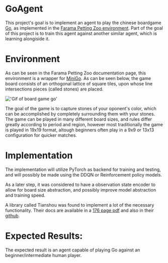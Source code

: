 **GoAgent**
======================

This project's goal is to implement an agent to play the chinese boardgame [Go](https://en.wikipedia.org/wiki/Go), as implemented in the [Farama Petting Zoo environment](https://pettingzoo.farama.org/environments/classic/go/). Part of the goal of this project is to train this agent against another similar agent, which is learning alongiside it.

**Environment**
=====================

As can be seen in the Farama Petting Zoo documentation page, this environment is a wrapper for [MiniGo](https://github.com/tensorflow/minigo). As can be seen below, the game board consists of an orthogonal lattice of square tiles, upon whose line intersections pieces (called stones) are placed.

!['Gif of board game go'](/img/classic_go.gif)

The goal of the game is to capture stones of your oponent's color, which can be accomplished by completely surrounding them with your stones. The game can be played in many different board sizes, and rules differ greatly according to period and region, however most traditionally the game is played in 19x19 format, altough beginners often play in a 9x9 or 13x13 configuration for quicker matches.

**Implementation**
======================

The implementation will utilize PyTorch as backend for training and testing, and will possibly be made using the DDQN or Reinforcement policy models.

As a later step, it was considered to have a observation state encoder to allow for board size abstraction, and possibly improve model abstraction and training speed.

A library called Tianshou was found to implement a lot of the necessary functionality. Their docs are available in a [176 page pdf](https://tianshou.readthedocs.io/_/downloads/en/master/pdf/) and also in their [github](https://github.com/thu-ml/tianshou/tree/master).

**Expected Results:**
======================

The expected result is an agent capable of playing Go against an beginner/intermediate human player.



